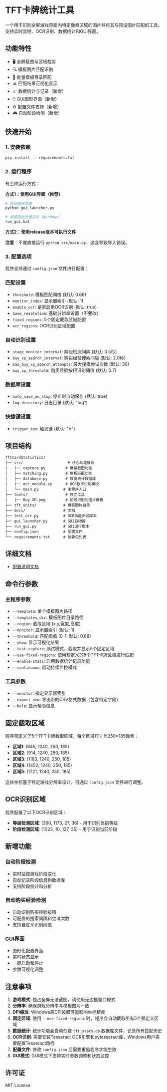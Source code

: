 # TFT卡牌统计工具

一个用于识别全屏游戏界面内特定像素区域的图片并将其与预设图片匹配的工具。支持实时监控、OCR识别、数据统计和GUI界面。

## 功能特性

- 🖥️ 全屏截图与区域裁剪
- 🔍 模板图片匹配识别
- 📁 批量模板目录匹配
- 📊 匹配结果可视化显示
- 📈 数据统计与记录（新增）
- 🖱️ GUI图形界面（新增）
- ⚙️ 配置文件支持（新增）
- 🎮 自动阶段检测（新增）

## 快速开始

### 1. 安装依赖
```bash
pip install -r requirements.txt
```

### 2. 运行程序
有三种运行方式：

**方式1：使用GUI界面（推荐）**
```bash
# 启动图形界面
python gui_launcher.py

# 或使用批处理文件（Windows）
run_gui.bat
```

**方式2：使用release版本可执行文件**

**注意**：不要直接运行 `python src/main.py`，这会导致导入错误。

### 3. 配置选项

程序支持通过 `config.json` 文件进行配置：

### 匹配设置
- `threshold`: 模板匹配阈值 (默认: 0.68)
- `monitor_index`: 显示器索引 (默认: 1)
- `enable_ocr`: 是否启用OCR识别 (默认: true)
- `base_resolution`: 基础分辨率设置（不要改）
- `fixed_regions`: 5个固定截取区域配置
- `ocr_regions`: OCR识别区域配置

### 自动识别设置
- `stage_monitor_interval`: 阶段检测间隔 (默认: 0.5秒)
- `buy_xp_search_interval`: 购买经验搜索间隔 (默认: 2.0秒)
- `max_buy_xp_search_attempts`: 最大搜索尝试次数 (默认: 30)
- `buy_xp_threshold`: 购买经验按钮识别阈值 (默认: 0.7)

### 数据库设置
- `auto_save_on_stop`: 停止时自动保存 (默认: true)
- `log_directory`: 日志目录 (默认: "log")

### 快捷键设置
- `trigger_key`: 触发键 (默认: "d")

## 项目结构

```
TftCardStatistics/
├── src/                    # 核心功能模块
│   ├── capture.py         # 屏幕截图功能
│   ├── matching.py        # 模板匹配功能
│   ├── database.py        # 数据统计数据库
│   ├── ocr_module.py      # OCR数字识别模块
│   └── main.py           # 主程序入口
├── tools/                 # 独立工具
│   ├── Buy_XP.png         # 阶段识别的图片模板
├── tft_units/            # 模板图片目录
├── docs/                 # 文档
├── test_ocr.py           # OCR功能测试脚本
├── gui_launcher.py       # GUI启动器
├── run_gui.py            # GUI运行脚本
├── config.json           # 配置文件
└── requirements.txt      # 依赖包列表
```

## 详细文档

- [配置说明文档](docs/CONFIG_README.md)

## 命令行参数

### 主程序参数
- `--template`: 单个模板图片路径
- `--templates_dir`: 模板图片目录路径
- `--region`: 截取区域 (x,y,宽度,高度)
- `--monitor`: 显示器索引 (默认: 1)
- `--threshold`: 匹配阈值 (0-1, 默认: 0.68)
- `--show`: 显示可视化结果
- `--test-capture`: 测试模式，截取并显示5个固定区域
- `--use-fixed-regions`: 使用预定义的5个TFT卡牌区域进行匹配
- `--enable-stats`: 启用数据统计记录功能
- `--continuous`: 启动持续监控模式

### 工具参数
- `--monitor`: 指定显示器索引
- `--export-new`: 导出新的CSV格式数据（包含特定字段）
- `--help`: 显示帮助信息

## 固定截取区域

程序预定义了5个TFT卡牌截取区域，每个区域尺寸为250×185像素：

- **区域1**: (645, 1240, 250, 185)
- **区域2**: (914, 1240, 250, 185)  
- **区域3**: (1183, 1240, 250, 185)
- **区域4**: (1452, 1240, 250, 185)
- **区域5**: (1721, 1240, 250, 185)

这些坐标基于特定游戏分辨率设计，可通过 `config.json` 文件进行调整。

## OCR识别区域

程序配置了以下OCR识别区域：

- **等级检测区域**: (360, 1173, 27, 36) - 用于识别当前等级
- **阶段检测区域**: (1023, 10, 127, 35) - 用于识别当前阶段

## 新增功能

### 自动阶段检测
- 实时监控游戏阶段变化
- 自动记录阶段信息到数据库
- 支持阶段统计和分析

### 自动购买经验检测
- 自动识别购买经验按钮
- 可配置的搜索间隔和尝试次数
- 支持自定义识别阈值

### GUI界面
- 图形化配置界面
- 实时状态显示
- 一键启动和停止
- 参数可视化调整

## 注意事项

1. **游戏模式**: 独占全屏无法截图，请使用无边框窗口模式
2. **分辨率**: 确保游戏分辨率与模板图片一致
3. **DPI缩放**: Windows高DPI设置可能影响坐标精度
4. **固定区域**: 使用 `--use-fixed-regions` 时，程序会自动截取所有5个预定义区域
5. **数据统计**: 统计功能会自动创建 `tft_stats.db` 数据库文件，记录所有匹配历史
6. **OCR识别**: 需要安装Tesseract OCR引擎和pytesseract库，Windows用户需要配置Tesseract路径
7. **配置文件**: 修改 `config.json` 后需要重启程序才能生效
8. **GUI模式**: GUI模式下支持实时参数调整和状态监控

## 许可证

MIT License
